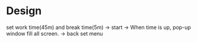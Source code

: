 # Design

set work time(45m) and break time(5m) 
-> 
start 
-> 
When time is up, pop-up window fill all screen.
->
back set menu
